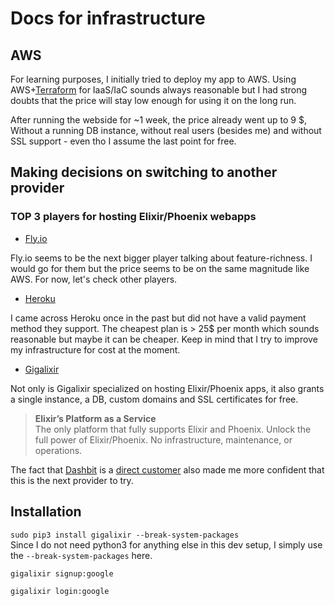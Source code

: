 # Docs for infrastructure

## AWS 

For learning purposes, I initially tried to deploy my app to AWS.
Using AWS+[Terraform](https://www.terraform.io/use-cases/infrastructure-as-code) for IaaS/IaC sounds always reasonable but I had strong doubts that the price will stay low enough for using it on the long run.

After running the webside for ~1 week, the price already went up to 9 $,
Without a running DB instance, without real users (besides me) and without SSL support - even tho I assume the last point for free.

## Making decisions on switching to another provider

### TOP 3 players for hosting Elixir/Phoenix webapps

- [Fly.io](https://fly.io/docs/about/pricing/)

Fly.io seems to be the next bigger player talking about feature-richness. I would go for them but the price seems to be on the same magnitude like AWS. For now, let's check other players.

- [Heroku](https://www.heroku.com/pricing)

I came across Heroku once in the past but did not have a valid payment method they support. The cheapest plan is > 25$ per month which sounds reasonable but maybe it can be cheaper. Keep in mind that I try to improve my infrastructure for cost at the moment.

- [Gigalixir](https://www.gigalixir.com/pricing/)

Not only is Gigalixir specialized on hosting Elixir/Phoenix apps, it also grants a single instance, a DB, custom domains and SSL certificates for free. 

> **Elixir’s Platform as a Service** \
>The only platform that fully supports Elixir and Phoenix. Unlock the full power of Elixir/Phoenix. No infrastructure, maintenance, or operations.

The fact that [Dashbit](https://dashbit.co/blog/the-beauty-of-liveview) is a [direct customer](https://www.gigalixir.com/) also made me more confident that this is the next provider to try.

## Installation

`sudo pip3 install gigalixir --break-system-packages` \
Since I do not need python3 for anything else in this dev setup, I simply use the `--break-system-packages` here.

`gigalixir signup:google`

`gigalixir login:google`